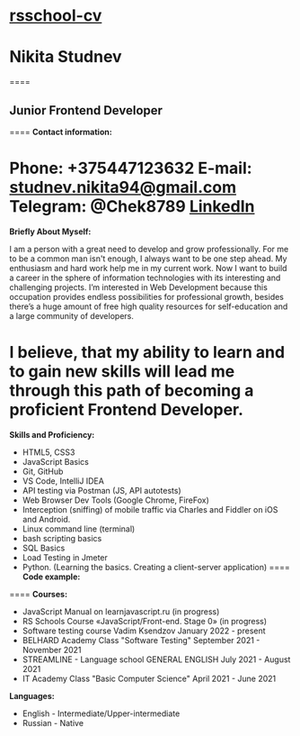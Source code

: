 [rsschool-cv]()
====
# Nikita Studnev
====
## Junior Frontend Developer
====
**Contact information:**


**Phone:** +375447123632
**E-mail:** studnev.nikita94@gmail.com
**Telegram:** @Chek8789
[LinkedIn](https://www.linkedin.com/in/nikita-s-515293226/)
====
**Briefly About Myself:**

I am a person with a great need to
develop and grow professionally. For me
to be a common man isn't enough, I
always want to be one step ahead. My
enthusiasm and hard work help me in my
current work. Now I want to build a career
in the sphere of information technologies
with its interesting and challenging
projects.
I’m interested in Web Development because this occupation provides endless possibilities for professional growth,
besides there’s a huge amount of free high quality resources for self-education and a large community of developers.

I believe, that my ability to learn and to gain new skills will lead me through this path of becoming a proficient Frontend Developer.
====
**Skills and Proficiency:**

* HTML5, CSS3
* JavaScript Basics
* Git, GitHub
* VS Code, IntelliJ IDEA
* API testing via Postman (JS, API autotests)
* Web Browser Dev Tools (Google Chrome, FireFox)
* Interception (sniffing) of mobile traffic via Charles and
Fiddler on iOS and Android.
* Linux command line (terminal)
* bash scripting basics
* SQL Basics
* Load Testing in Jmeter
* Python. (Learning the basics. Creating a client-server
application)
====
**Code example:**

====
**Courses:**

* JavaScript Manual on learnjavascript.ru (in progress)
* RS Schools Course «JavaScript/Front-end. Stage 0» (in progress)
* Software testing course
Vadim Ksendzov
January 2022 - present
* BELHARD Academy
Class "Software Testing"
September 2021 - November 2021
* STREAMLINE - Language school
GENERAL ENGLISH
July 2021 - August 2021
* IT Academy
Class "Basic Computer Science"
April 2021 - June 2021

**Languages:**

* English - Intermediate/Upper-intermediate
* Russian - Native